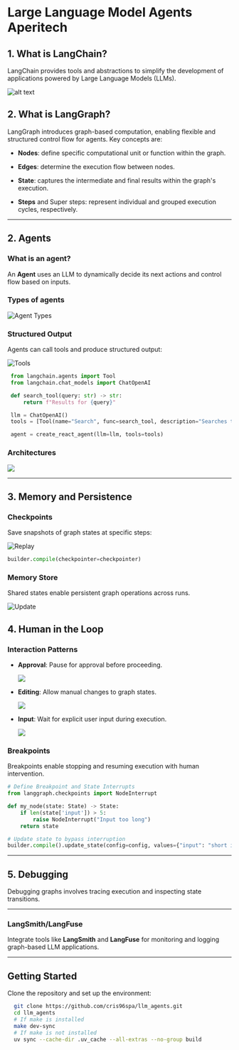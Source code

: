 # Large Language Model Agents Aperitech

## 1. What is LangChain?

LangChain provides tools and abstractions to simplify the development of applications powered by Large Language Models (LLMs).

![alt text](https://python.langchain.com/svg/langchain_stack_112024_dark.svg)

## 2. What is LangGraph?

LangGraph introduces graph-based computation, enabling flexible and structured control flow for agents. Key concepts are:

- **Nodes**: define specific computational unit or function within the graph.

- **Edges**: determine the execution flow between nodes.

- **State**: captures the intermediate and final results within the graph's execution.

- **Steps** and Super steps: represent individual and grouped execution cycles, respectively.

---

## 2. Agents

### What is an agent?

An **Agent** uses an LLM to dynamically decide its next actions and control flow based on inputs.

### Types of agents

![Agent Types](https://langchain-ai.github.io/langgraph/concepts/img/agent_types.png)

### Structured Output

Agents can call tools and produce structured output:

![Tools](https://langchain-ai.github.io/langgraph/concepts/img/tool_call.png)

```python
 from langchain.agents import Tool
 from langchain.chat_models import ChatOpenAI

 def search_tool(query: str) -> str:
     return f"Results for {query}"

 llm = ChatOpenAI()
 tools = [Tool(name="Search", func=search_tool, description="Searches the web")]

 agent = create_react_agent(llm=llm, tools=tools)
```

### Architectures

![](https://langchain-ai.github.io/langgraph/concepts/img/multi_agent/architectures.png)

---

## 3. Memory and Persistence

### Checkpoints

Save snapshots of graph states at specific steps:

![Replay](https://langchain-ai.github.io/langgraph/concepts/img/persistence/re_play.jpg)

```python
builder.compile(checkpointer=checkpointer)
```

### Memory Store

Shared states enable persistent graph operations across runs.

![Update](https://langchain-ai.github.io/langgraph/concepts/img/persistence/shared_state.png)

## 4. Human in the Loop

### Interaction Patterns

- **Approval**: Pause for approval before proceeding.

  ![](https://langchain-ai.github.io/langgraph/concepts/img/human_in_the_loop/approval.png)

- **Editing**: Allow manual changes to graph states.

  ![](https://langchain-ai.github.io/langgraph/concepts/img/human_in_the_loop/edit_graph_state.png)

- **Input**: Wait for explicit user input during execution.

  ![](https://langchain-ai.github.io/langgraph/concepts/img/human_in_the_loop/wait_for_input.png)

### Breakpoints

Breakpoints enable stopping and resuming execution with human intervention.

```python
# Define Breakpoint and State Interrupts
from langgraph.checkpoints import NodeInterrupt

def my_node(state: State) -> State:
    if len(state['input']) > 5:
        raise NodeInterrupt("Input too long")
    return state

# Update state to bypass interruption
builder.compile().update_state(config=config, values={"input": "short input"})
```

---

## 5. Debugging

Debugging graphs involves tracing execution and inspecting state transitions.

---

### LangSmith/LangFuse

Integrate tools like **LangSmith** and **LangFuse** for monitoring and logging graph-based LLM applications.

---

## Getting Started

Clone the repository and set up the environment:

```bash
  git clone https://github.com/cris96spa/llm_agents.git
  cd llm_agents
  # If make is installed
  make dev-sync
  # If make is not installed
  uv sync --cache-dir .uv_cache --all-extras --no-group build
```
